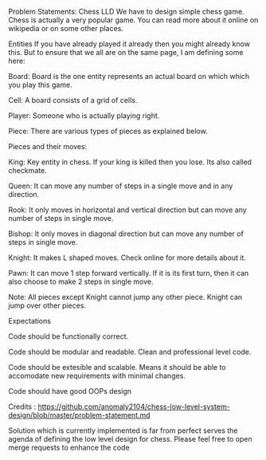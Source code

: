 Problem Statements:
Chess LLD
We have to design simple chess game. Chess is actually a very popular game. You can read more about it online on wikipedia or on some other places.

Entities
If you have already played it already then you might already know this. But to ensure that we all are on the same page, I am defining some here:

Board: Board is the one entity represents an actual board on which which you play this game.

Cell: A board consists of a grid of cells.

Player: Someone who is actually playing right.

Piece: There are various types of pieces as explained below.

Pieces and their moves:

King: Key entity in chess. If your king is killed then you lose. Its also called checkmate.

Queen: It can move any number of steps in a single move and in any direction.

Rook: It only moves in horizontal and vertical direction but can move any number of steps in single move.

Bishop: It only moves in diagonal direction but can move any number of steps in single move.

Knight: It makes L shaped moves. Check online for more details about it.

Pawn: It can move 1 step forward vertically. If it is its first turn, then it can also choose to make 2 steps in single move.

Note: All pieces except Knight cannot jump any other piece. Knight can jump over other pieces.

Expectations

Code should be functionally correct.

Code should be modular and readable. Clean and professional level code.

Code should be extesible and scalable. Means it should be able to accomodate new requirements with minimal changes.

Code should have good OOPs design

Credits : https://github.com/anomaly2104/chess-low-level-system-design/blob/master/problem-statement.md

Solution which is currently implemented is far from perfect serves the agenda of defining the low level design for chess. Please feel free to open merge requests to 
enhance the code
